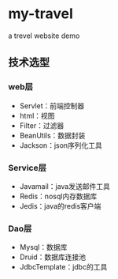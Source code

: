 # my-travel
a trevel website demo
## 技术选型
### web层
 - Servlet：前端控制器 
 - html：视图
 - Filter：过滤器
 - BeanUtils：数据封装
 - Jackson：json序列化工具
###	Service层
 - 	Javamail：java发送邮件工具 
 - 	Redis：nosql内存数据库
 -  Jedis：java的redis客户端
### Dao层
 - 	Mysql：数据库
 -	Druid：数据库连接池
 -	JdbcTemplate：jdbc的工具

